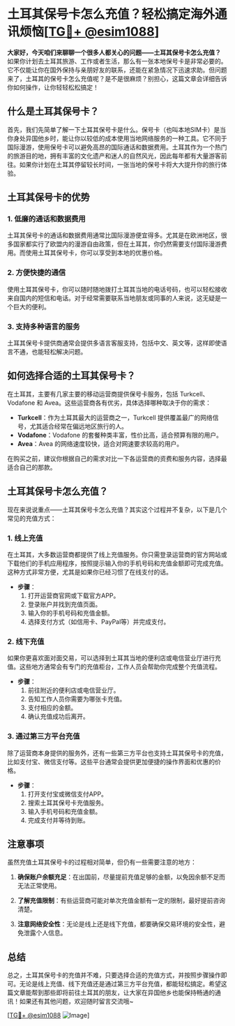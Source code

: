 # 土耳其保号卡怎么充值？轻松搞定海外通讯烦恼[[TG💪+ @esim1088](https://t.me/s/esim1088)]

**大家好，今天咱们来聊聊一个很多人都关心的问题——土耳其保号卡怎么充值？** 如果你计划去土耳其旅游、工作或者生活，那么有一张本地保号卡是非常必要的。它不仅能让你在国外保持与亲朋好友的联系，还能在紧急情况下迅速求助。但问题来了，土耳其的保号卡怎么充值呢？是不是很麻烦？别担心，这篇文章会详细告诉你如何操作，让你轻轻松松搞定！

## 什么是土耳其保号卡？

首先，我们先简单了解一下土耳其保号卡是什么。保号卡（也叫本地SIM卡）是当你身处异国他乡时，能让你以较低的成本使用当地网络服务的一种工具。它不同于国际漫游，使用保号卡可以避免高昂的国际通话和数据费用。土耳其作为一个热门的旅游目的地，拥有丰富的文化遗产和迷人的自然风光，因此每年都有大量游客前往。如果你计划在土耳其停留较长时间，一张当地的保号卡将大大提升你的旅行体验。

## 土耳其保号卡的优势

### 1. **低廉的通话和数据费用**
   土耳其保号卡的通话和数据费用通常比国际漫游便宜得多。尤其是在欧洲地区，很多国家都实行了欧盟内的漫游自由政策，但在土耳其，你仍然需要支付国际漫游费用。而使用土耳其保号卡，你可以享受到本地的优惠价格。

### 2. **方便快捷的通信**
   使用土耳其保号卡，你可以随时随地拨打土耳其当地的电话号码，也可以轻松接收来自国内的短信和电话。对于经常需要联系当地朋友或同事的人来说，这无疑是一个巨大的便利。

### 3. **支持多种语言的服务**
   土耳其保号卡提供商通常会提供多语言客服支持，包括中文、英文等，这样即使语言不通，也能轻松解决问题。

## 如何选择合适的土耳其保号卡？

在土耳其，主要有几家主要的移动运营商提供保号卡服务，包括 Turkcell、Vodafone 和 Avea。这些运营商各有优劣，具体选择哪种取决于你的需求：

- **Turkcell**：作为土耳其最大的运营商之一，Turkcell 提供覆盖最广的网络信号，尤其适合经常在偏远地区旅行的人。
- **Vodafone**：Vodafone 的套餐种类丰富，性价比高，适合预算有限的用户。
- **Avea**：Avea 的网络速度较快，适合对网速要求较高的用户。

在购买之前，建议你根据自己的需求对比一下各运营商的资费和服务内容，选择最适合自己的那款。

## 土耳其保号卡怎么充值？

现在来说说重点——土耳其保号卡怎么充值？其实这个过程并不复杂，以下是几个常见的充值方式：

### 1. **线上充值**

   在土耳其，大多数运营商都提供了线上充值服务。你只需登录运营商的官方网站或下载他们的手机应用程序，按照提示输入你的手机号码和充值金额即可完成充值。这种方式非常方便，尤其是如果你已经习惯了在线支付的话。

   - **步骤**：
     1. 打开运营商官网或下载官方APP。
     2. 登录账户并找到充值页面。
     3. 输入你的手机号码和充值金额。
     4. 选择支付方式（如信用卡、PayPal等）并完成支付。

### 2. **线下充值**

   如果你更喜欢面对面交易，可以选择到土耳其当地的便利店或电信营业厅进行充值。这些地方通常会有专门的充值柜台，工作人员会帮助你完成整个充值流程。

   - **步骤**：
     1. 前往附近的便利店或电信营业厅。
     2. 告知工作人员你需要为哪张卡充值。
     3. 支付相应的金额。
     4. 确认充值成功后离开。

### 3. **通过第三方平台充值**

   除了运营商本身提供的服务外，还有一些第三方平台也支持土耳其保号卡的充值，比如支付宝、微信支付等。这些平台通常会提供更加便捷的操作界面和优惠的价格。

   - **步骤**：
     1. 打开支付宝或微信支付APP。
     2. 搜索土耳其保号卡充值服务。
     3. 输入手机号码和充值金额。
     4. 完成支付并等待到账。

## 注意事项

虽然充值土耳其保号卡的过程相对简单，但仍有一些需要注意的地方：

1. **确保账户余额充足**：在出国前，尽量提前充值足够的金额，以免因余额不足而无法正常使用。
   
2. **了解充值限制**：有些运营商可能对单次充值金额有一定的限制，最好提前咨询清楚。

3. **注意网络安全性**：无论是线上还是线下充值，都要确保交易环境的安全性，避免泄露个人信息。

## 总结

总之，土耳其保号卡的充值并不难，只要选择合适的充值方式，并按照步骤操作即可。无论是线上充值、线下充值还是通过第三方平台充值，都能轻松搞定。希望这篇文章能帮到那些即将前往土耳其的朋友，让大家在异国他乡也能保持畅通的通讯！如果还有其他问题，欢迎随时留言交流哦~

[[TG💪+ @esim1088](https://t.me/s/esim1088) ![Image](https://i.postimg.cc/4NQfJmqS/Snipaste-2025-05-13-00-14-12.png)]